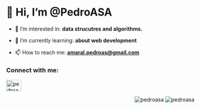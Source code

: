 # 👋 Hi, I’m @PedroASA

- :eyes: I’m interested in: __data strucutres and algorithms.__

- 🌱 I’m currently learning: **about web development**

- 📫 How to reach me: **amaral.pedroas@gmail.com**

<h3 >Connect with me:</h3>
<p > <a href="https://linkedin.com/in/pedroasa" target="blank"><img align="center" src="https://raw.githubusercontent.com/rahuldkjain/github-profile-readme-generator/master/src/images/icons/Social/linked-in-alt.svg" alt="pedroasa" height="30" width="40" /></a> </p>

<!-- <p style="max-width:40vw">
  <img align="right" src="https://github-readme-stats.vercel.app/api/top-langs?username=pedroasa&show_icons=true&locale=en&layout=compact" alt="pedroasa" />  
</p>
<p style="max-width:20vw"> 
  <img src="https://github-readme-stats.vercel.app/api?username=pedroasa&show_icons=true&locale=en" alt="pedroasa" style="max-width:25vw" />
</p> -->

<p align="right">
<img  src="https://github-readme-stats.vercel.app/api/top-langs?username=pedroasa&show_icons=true&locale=en&layout=compact&theme=transparent&langs_count=10" alt="pedroasa" />
<img  src="https://github-readme-stats.vercel.app/api?username=PedroASA&show_icons=true&theme=transparent&hide=stars&count_private=true" alt="pedroasa" />
</p>
<!---
PedroASA/PedroASA is a ✨ special ✨ repository because its `README.md` (this file) appears on your GitHub profile.
You can click the Preview link to take a look at your changes.
--->
